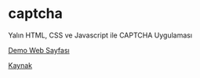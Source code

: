 # captcha

Yalın HTML, CSS ve Javascript ile CAPTCHA Uygulaması

[Demo Web Sayfası](https://enespolat25.github.io/captcha/)

[Kaynak](https://dev.to/alejandrovaldivieso/codigo-capcha-3ngd)
